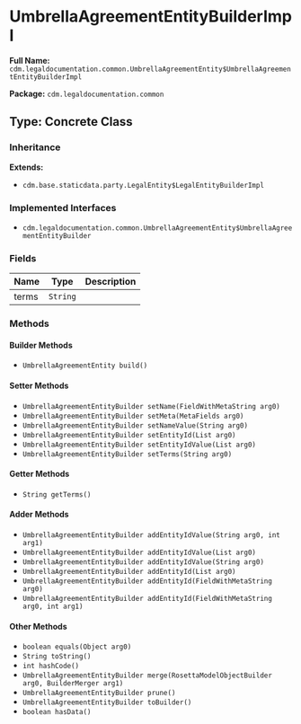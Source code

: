 # UmbrellaAgreementEntityBuilderImpl

**Full Name:** `cdm.legaldocumentation.common.UmbrellaAgreementEntity$UmbrellaAgreementEntityBuilderImpl`

**Package:** `cdm.legaldocumentation.common`

## Type: Concrete Class

### Inheritance

**Extends:**
- `cdm.base.staticdata.party.LegalEntity$LegalEntityBuilderImpl`

### Implemented Interfaces

- `cdm.legaldocumentation.common.UmbrellaAgreementEntity$UmbrellaAgreementEntityBuilder`

### Fields

| Name | Type | Description |
|------|------|-------------|
| terms | `String` |  |

### Methods

#### Builder Methods

- `UmbrellaAgreementEntity build()`

#### Setter Methods

- `UmbrellaAgreementEntityBuilder setName(FieldWithMetaString arg0)`
- `UmbrellaAgreementEntityBuilder setMeta(MetaFields arg0)`
- `UmbrellaAgreementEntityBuilder setNameValue(String arg0)`
- `UmbrellaAgreementEntityBuilder setEntityId(List arg0)`
- `UmbrellaAgreementEntityBuilder setEntityIdValue(List arg0)`
- `UmbrellaAgreementEntityBuilder setTerms(String arg0)`

#### Getter Methods

- `String getTerms()`

#### Adder Methods

- `UmbrellaAgreementEntityBuilder addEntityIdValue(String arg0, int arg1)`
- `UmbrellaAgreementEntityBuilder addEntityIdValue(List arg0)`
- `UmbrellaAgreementEntityBuilder addEntityIdValue(String arg0)`
- `UmbrellaAgreementEntityBuilder addEntityId(List arg0)`
- `UmbrellaAgreementEntityBuilder addEntityId(FieldWithMetaString arg0)`
- `UmbrellaAgreementEntityBuilder addEntityId(FieldWithMetaString arg0, int arg1)`

#### Other Methods

- `boolean equals(Object arg0)`
- `String toString()`
- `int hashCode()`
- `UmbrellaAgreementEntityBuilder merge(RosettaModelObjectBuilder arg0, BuilderMerger arg1)`
- `UmbrellaAgreementEntityBuilder prune()`
- `UmbrellaAgreementEntityBuilder toBuilder()`
- `boolean hasData()`

